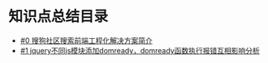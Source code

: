 # 知识点总结目录

- [#0  搜狗社区搜索前端工程化解决方案简介](https://github.com/lifeiFront/front-knowledge/issues/1)
- [#1  jquery不同js模块添加domready，domready函数执行报错互相影响分析](https://github.com/lifeiFront/front-knowledge/issues/2)

